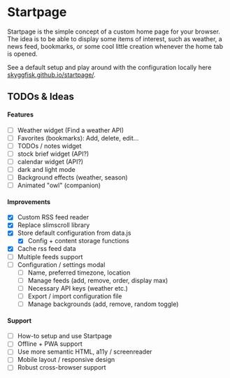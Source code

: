 # Startpage

Startpage is the simple concept of a custom home page for your browser. The idea
is to be able to display some items of interest, such as weather, a news feed,
bookmarks, or some cool little creation whenever the home tab is opened.

See a default setup and play around with the configuration locally here
[skyggfisk.github.io/startpage/](https://skyggfisk.github.io/startpage/).

## TODOs & Ideas

#### Features

- [ ] Weather widget (Find a weather API)
- [ ] Favorites (bookmarks): Add, delete, edit...
- [ ] TODOs / notes widget
- [ ] stock brief widget (API?)
- [ ] calendar widget (API?)
- [ ] dark and light mode
- [ ] Background effects (weather, season)
- [ ] Animated "owl" (companion)

#### Improvements

- [x] Custom RSS feed reader
- [x] Replace slimscroll library
- [x] Store default configuration from data.js
  - [x] Config + content storage functions
- [x] Cache rss feed data
- [ ] Multiple feeds support
- [ ] Configuration / settings modal
  - [ ] Name, preferred timezone, location
  - [ ] Manage feeds (add, remove, order, display max)
  - [ ] Necessary API keys (weather etc.)
  - [ ] Export / import configuration file
  - [ ] Manage backgrounds (add, remove, random toggle)

#### Support

- [ ] How-to setup and use Startpage
- [ ] Offline + PWA support
- [ ] Use more semantic HTML, a11y / screenreader
- [ ] Mobile layout / responsive design
- [ ] Robust cross-browser support
